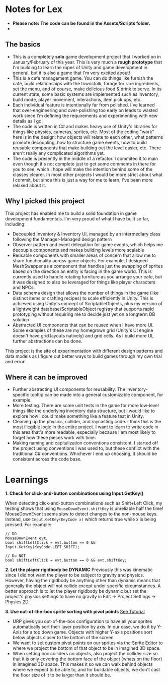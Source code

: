 # Notes for Lex

- **Please note: The code can be found in the Assets/Scripts folder.**
- 
## The basics
- This is a completely **solo** game development project that I worked on in January/February of this year. This is very much a **rough prototype** that I'm building to learn the ropes of Unity and game development in general, but it is also a game that I'm very excited about! 
- This is a cafe management game. You can do things like furnish the cafe, build relationships with the townsfolk, forage for rare ingredients, set the menu, and of course, make delicious food & drink to serve. In its current state, some basic systems are implemented such as inventory, build mode, player movement, interactions, item pick ups, etc.
- Each individual feature is intentionally far from polished. I've learned that over-engineering and over-polishing too early on leads to wasted work since I'm defining the requirements and experimenting with new details as I go.
- The code is written in C# and makes heavy use of Unity's libraries for things like physics, cameras, sprites, etc. Most of the coding "work" here is in the design: how objects will relate to each other, what patterns promote decoupling, how to structure game events, how to build reusable components that make building out the level easier, etc. There aren't really any complicated algorithms yet.
- The code is presently in the middle of a refactor. I commited it to main even though it's not complete just to get some comments in there for you to see, which I hope will make the intention behind some of the classes clearer. In most other projects I would be more strict about what I commit, but since this is just a way for me to learn, I've been more relaxed about it.

## Why I picked this project
This project has enabled me to build a solid foundation in game development fundamentals. I'm very proud of what I have built so far, including:
- Decoupled Inventory & Inventory UI, managed by an intermediary class following the Manager-Managed design pattern
- Observer pattern and event delegation for game events, which helps me decouple components and makes building levels more scalable
- Reusable components with smaller areas of concern that allow me to share functionality across game objects. For example, I designed MeshSwapper as a component that handles just the swapping of sprites based on the direction an entity is facing in the game world. This is currently used to handle rotating furniture as you arrange your cafe, but it was designed to also be leveraged for things like player characters and NPCs.
- Data schema design that allows the number of things in the game (like distinct items or crafting recipes) to scale efficiently in Unity. This is achieved using Unity's concept of ScriptableObjects, plus my version of a lightweight database/ScriptableObject registry that supports rapid prototyping without requiring me to decide just yet on a longterm DB solution.
- Abstracted UI components that can be reused when I have more UI. Some examples of these are my homegrown grid (Unity's UI engine doesn't have grid layouts natively) and grid cells. As I build more UI, further abstractions can be done.

This project is the site of experimentation with different design patterns and data models as I figure out better ways to build games through my own trial and error.

## Where it can be improved
- Further abstracting UI components for reusability. The inventory-specific tooltip can be made into a general customizable component, for example.
- More testing. There are some unit tests in the game for more low-level things like the underlying inventory data structure, but I would like to explore how I could make something like a feature test in Unity.
- Cleaning up the physics, collider, and raycasting code. I think this is the most illegible logic in the entire project. I want to learn to write code in this area that's more readable, especially because I am most likely to forget how these pieces work with time.
- Making naming and capitalization conventions consistent. I started off the project using conventions I was used to, but these conflict with the traditional C# conventions. Whichever I end up choosing, it should be consistent across the code base.

# Learnings

**1. Check for click-and-button combinations using Input.GetKey()**

When detecting click-and-button combinations such as Shift+Left Click, my testing shows that using `MouseDownEvent.shiftKey` is unreliable half the time! MouseDownEvent seems slow to detect changes to the non-mouse keys. Instead, use `Input.GetKey(KeyCode x)` which returns true while x is being pressed. For example:

```
// DO
MouseDownEvent evt;
bool shiftLeftClick = evt.button == 0 && Input.GetKey(KeyCode.LEFT_SHIFT);

// Do NOT
bool shiftLeftClick = evt.button == 0 && evt.shiftKey;
```

**2. Let the player rigidbody be DYNAMIC**
Previously this was kinematic since I did not want the player to be subject to gravity and physics. However, having the rigidbody be anything other than dynamic means that generally the object will not collide except under specific circumstances. A better approach is to let the player rigidbody be dynamic but set the project's physics settings to have no gravity in Edit -> Project Settings -> Physics 2D.

**3. Use out-of-the-box sprite sorting with pivot points**
[See Tutorial](https://www.youtube.com/watch?v=SlMJx3MWvfM)
- URP gives you out-of-the-box configuration to have all your sprites automatically sort their layer position by axis. In our case, we do it by Y-Axis for a top down game. Objects with higher Y-axis positions sort below objects closer to the bottom of the screen.
- We want to set custom pivot points on our sprites via the Sprite Editor to where we project the bottom of that object to be in imagined 3D space.
- When setting box colliders on objects, also project the collider size so that it is only covering the bottom face of the object (whats on the floor) in imagined 3D space. This makes it so we can walk behind objects where we expect to be able to, and for buildable objects, we don't cast the floor size of it to be larger than it should be.
